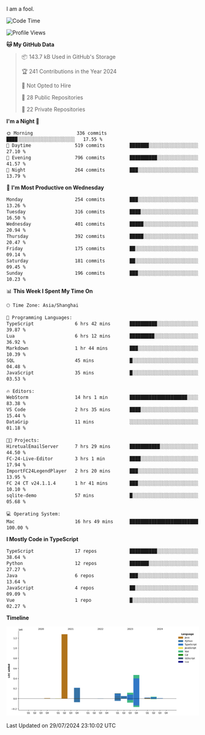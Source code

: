 I am a fool.

<!--START_SECTION:waka-->
![Code Time](http://img.shields.io/badge/Code%20Time-1%2C588%20hrs%2013%20mins-blue)

![Profile Views](http://img.shields.io/badge/Profile%20Views-1-blue)

**🐱 My GitHub Data** 

> 📦 143.7 kB Used in GitHub's Storage 
 > 
> 🏆 241 Contributions in the Year 2024
 > 
> 🚫 Not Opted to Hire
 > 
> 📜 28 Public Repositories 
 > 
> 🔑 22 Private Repositories 
 > 
**I'm a Night 🦉** 

```text
🌞 Morning                336 commits         ████░░░░░░░░░░░░░░░░░░░░░   17.55 % 
🌆 Daytime                519 commits         ███████░░░░░░░░░░░░░░░░░░   27.10 % 
🌃 Evening                796 commits         ██████████░░░░░░░░░░░░░░░   41.57 % 
🌙 Night                  264 commits         ███░░░░░░░░░░░░░░░░░░░░░░   13.79 % 
```
📅 **I'm Most Productive on Wednesday** 

```text
Monday                   254 commits         ███░░░░░░░░░░░░░░░░░░░░░░   13.26 % 
Tuesday                  316 commits         ████░░░░░░░░░░░░░░░░░░░░░   16.50 % 
Wednesday                401 commits         █████░░░░░░░░░░░░░░░░░░░░   20.94 % 
Thursday                 392 commits         █████░░░░░░░░░░░░░░░░░░░░   20.47 % 
Friday                   175 commits         ██░░░░░░░░░░░░░░░░░░░░░░░   09.14 % 
Saturday                 181 commits         ██░░░░░░░░░░░░░░░░░░░░░░░   09.45 % 
Sunday                   196 commits         ███░░░░░░░░░░░░░░░░░░░░░░   10.23 % 
```


📊 **This Week I Spent My Time On** 

```text
🕑︎ Time Zone: Asia/Shanghai

💬 Programming Languages: 
TypeScript               6 hrs 42 mins       ██████████░░░░░░░░░░░░░░░   39.87 % 
Lua                      6 hrs 12 mins       █████████░░░░░░░░░░░░░░░░   36.92 % 
Markdown                 1 hr 44 mins        ███░░░░░░░░░░░░░░░░░░░░░░   10.39 % 
SQL                      45 mins             █░░░░░░░░░░░░░░░░░░░░░░░░   04.48 % 
JavaScript               35 mins             █░░░░░░░░░░░░░░░░░░░░░░░░   03.53 % 

🔥 Editors: 
WebStorm                 14 hrs 1 min        █████████████████████░░░░   83.38 % 
VS Code                  2 hrs 35 mins       ████░░░░░░░░░░░░░░░░░░░░░   15.44 % 
DataGrip                 11 mins             ░░░░░░░░░░░░░░░░░░░░░░░░░   01.18 % 

🐱‍💻 Projects: 
HiretualEmailServer      7 hrs 29 mins       ███████████░░░░░░░░░░░░░░   44.50 % 
FC-24-Live-Editor        3 hrs 1 min         ████░░░░░░░░░░░░░░░░░░░░░   17.94 % 
ImportFC24LegendPlayer   2 hrs 20 mins       ███░░░░░░░░░░░░░░░░░░░░░░   13.95 % 
FC 24 CT v24.1.1.4       1 hr 41 mins        ███░░░░░░░░░░░░░░░░░░░░░░   10.10 % 
sqlite-demo              57 mins             █░░░░░░░░░░░░░░░░░░░░░░░░   05.68 % 

💻 Operating System: 
Mac                      16 hrs 49 mins      █████████████████████████   100.00 % 
```

**I Mostly Code in TypeScript** 

```text
TypeScript               17 repos            ██████████░░░░░░░░░░░░░░░   38.64 % 
Python                   12 repos            ███████░░░░░░░░░░░░░░░░░░   27.27 % 
Java                     6 repos             ███░░░░░░░░░░░░░░░░░░░░░░   13.64 % 
JavaScript               4 repos             ██░░░░░░░░░░░░░░░░░░░░░░░   09.09 % 
Vue                      1 repo              █░░░░░░░░░░░░░░░░░░░░░░░░   02.27 % 
```



**Timeline**

![Lines of Code chart](https://raw.githubusercontent.com/VeejaLiu/VeejaLiu/master/assets/bar_graph.png)


 Last Updated on 29/07/2024 23:10:02 UTC
<!--END_SECTION:waka-->
